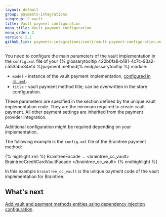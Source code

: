 ```yaml
---
layout: default
group: payments-integrations
subgroup: C_vault
title: Vault payment configuration
menu_title: Vault payment configuration
menu_order: 2
version: 2.1
github_link: payments-integrations/vault/vault-payment-configuration.md
---
```


You need to configure the main parameters of the vault implementation in the `config.xml` file of your {% glossarytooltip 422b0fa8-b181-4c7c-93a2-c553abb34efd %}payment method{% endglossarytooltip %} module:

* `model` - instance of the vault payment implementation, [configured in `di.xml`]({{page.baseurl}}payments-integrations/vault/vault-di.html).
* `title` - vault payment method title; can be overwritten in the store configuration.

These parameters are specified in the section defined by the unique vault implementation code. They are the minimum required to create cault payment. All other payment settings are inherited from the payment provider integration. 

Additional configuration might be required depending on your implementation.

The following example is the `config.xml` file of the Braintree payment method: 

{% highlight xml %}
<config xmlns:xsi="http://www.w3.org/2001/XMLSchema-instance" xsi:noNamespaceSchemaLocation="urn:magento:module:Magento_Store:etc/config.xsd">
    <default>
        <payment>
            <braintree>
                <model>BraintreeFacade</model>
                ...
            </braintree>
            <braintree_cc_vault>
                <model>BraintreeCreditCardVaultFacade</model>
                <title>Stored Cards (Braintree)</title>
            </braintree_cc_vault>
        </payment>
    </default>
</config>
{% endhighlight %}

In this example `braintree_cc_vault` is the unique payment code of the vault implementation for Braintree.

## What's next

[Add vault and payment methods entities using dependency injection configuration]({{page.baseurl}}payments-integrations/vault/vault-di.html).
